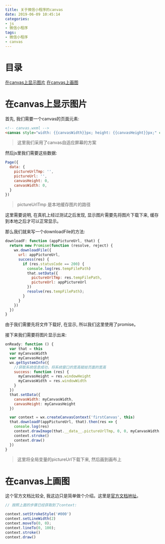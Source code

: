 ```yaml
---
title: 关于微信小程序的canvas
date: 2019-06-09 10:45:14
categories:
- js
- 微信小程序
tags:
- 微信小程序
- canvas
---
```


# 目录

[在canvas上显示图片](#在canvas上显示图片)
[在canvas上画图](#在canvas上画图)
<!--more-->

# 在canvas上显示图片

首先, 我们需要一个canvas的页面元素:

```html
<!-- canvas.wxml -->
<canvas style="width: {{canvasWidth}}px; height: {{canvasHeight}}px;" canvas-id="firstCanvas"></canvas>
```

> 这里我们采用了canvas自适应屏幕的方案

然后js里我们需要这些数据:

```js
Page({
  data: {
    pictureUrlTmp: '',
    pictureUrl: '',
    canvasHeight: 0,
    canvasWidth: 0,
  }
})
```

> pictureUrlTmp 是本地缓存图片的路径

这里需要说明, 在真机上经过测试之后发现, 显示图片需要先将图片下载下来, 缓存到本地之后才可以正常显示。

那么我们就来写一个downloadFile的方法:

```js
downloadF: function (appPictureUrl, that) {
  return new Promise(function (resolve, reject) {
    wx.downloadFile({
      url: appPictureUrl,
      success(res) {
        if (res.statusCode == 200) {
          console.log(res.tempFilePath)
          that.setData({
            pictureUrlTmp: res.tempFilePath,
            pictureUrl: appPictureUrl
          })
          resolve(res.tempFilePath);
        }
      }
    })
  })
}
```

由于我们需要先将文件下载好, 在显示, 所以我们这里使用了promise。

接下来我们需要将图片显示出来:

```js
onReady: function () {
  var that = this
  var myCanvasWidth
  var myCanvasHeight
  wx.getSystemInfo({
    //获取系统信息成功，将系统窗口的宽高赋给页面的宽高  
    success: function (res) {
      myCanvasHeight = res.windowHeight
      myCanvasWidth = res.windowWidth
    }
  })
  that.setData({
    canvasWidth: myCanvasWidth,
    canvasHeight: myCanvasHeight
  })

  var context = wx.createCanvasContext('firstCanvas', this)
  that.downloadF(appPictureUrl, that).then(res => {
    console.log(res)
    context.drawImage(that.__data__.pictureUrlTmp, 0, 0, myCanvasWidth, myCanvasHeight))
    context.stroke()
    context.draw()
  })
}
```

> 这里将全局变量的pictureUrl下载下来, 然后画到画布上

# 在canvas上画图

这个官方文档比较全, 我这边只是简单做个介绍。这里是[官方文档地址](https://developers.weixin.qq.com/miniprogram/dev/api/canvas/CanvasContext.html)。

```js
// 按照上面的步骤已经获取到了context:

context.setStrokeStyle('#000')
context.setLineWidth(2)
context.moveTo(0, 0);
context.lineTo(0, 100);
context.stroke()
context.draw()
```
